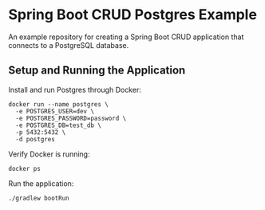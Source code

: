 # Spring Boot CRUD Postgres Example

An example repository for creating a Spring Boot CRUD application that connects to a PostgreSQL database.

## Setup and Running the Application

Install and run Postgres through Docker:

```shell
docker run --name postgres \
  -e POSTGRES_USER=dev \
  -e POSTGRES_PASSWORD=password \
  -e POSTGRES_DB=test_db \
  -p 5432:5432 \
  -d postgres
```

Verify Docker is running:

```shell
docker ps
```

Run the application:

```shell
./gradlew bootRun
```
